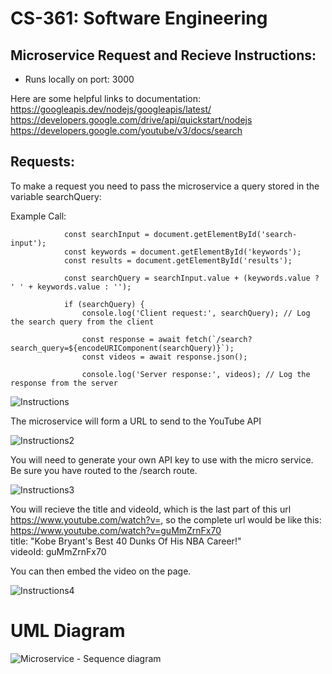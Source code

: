 # CS-361: Software Engineering

## Microservice Request and Recieve Instructions: 

- Runs locally on port: 3000

Here are some helpful links to documentation: \
 https://googleapis.dev/nodejs/googleapis/latest/ \
 https://developers.google.com/drive/api/quickstart/nodejs \
 https://developers.google.com/youtube/v3/docs/search 
 
## Requests: 

To make a request you need to pass the microservice a query stored in the variable searchQuery: 

Example Call:
```        document.getElementById('search-button').addEventListener('click', async () => {
            const searchInput = document.getElementById('search-input');
            const keywords = document.getElementById('keywords');
            const results = document.getElementById('results');

            const searchQuery = searchInput.value + (keywords.value ? ' ' + keywords.value : '');

            if (searchQuery) {
                console.log('Client request:', searchQuery); // Log the search query from the client    

                const response = await fetch(`/search?search_query=${encodeURIComponent(searchQuery)}`);
                const videos = await response.json();

                console.log('Server response:', videos); // Log the response from the server
```

![Instructions](https://user-images.githubusercontent.com/72106175/236707582-b77a95f2-0911-4834-ad55-f50b98cd0d5b.png) 


The microservice will form a URL to send to the YouTube API 

![Instructions2](https://user-images.githubusercontent.com/72106175/236707592-1ef81432-e7f7-48d0-bc1f-307dc1e9b1d5.png) 


You will need to generate your own API key to use with the micro service. \
Be sure you have routed to the /search route. 

![Instructions3](https://user-images.githubusercontent.com/72106175/236707595-cdf29742-a3c6-47d1-974e-d0a7602c49d7.png) 

You will recieve the title  and videoId, which is the last part of this url https://www.youtube.com/watch?v=, so the complete url would be like this: \
https://www.youtube.com/watch?v=guMmZrnFx70 \
title: "Kobe Bryant's Best 40 Dunks Of His NBA Career!" \
videoId: guMmZrnFx70 

You can then embed the video on the page.

![Instructions4](https://user-images.githubusercontent.com/72106175/236707598-d24eceea-abe9-4392-8dac-33d36322eede.png)

# UML Diagram
![Microservice - Sequence diagram](https://user-images.githubusercontent.com/72106175/236708293-b06d997f-7397-43ce-8512-b4cbed06c04d.png)

